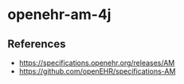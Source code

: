 # openehr-am-4j

## References

- https://specifications.openehr.org/releases/AM
- https://github.com/openEHR/specifications-AM
